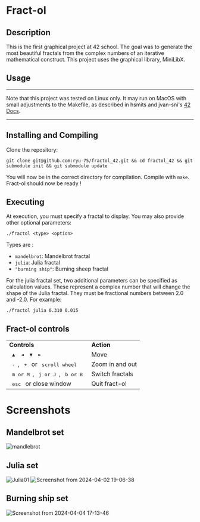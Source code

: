 # Fract-ol

## Description
This is the first graphical project at 42 school. The goal was to generate the most beautiful fractals from the complex numbers of an iterative mathematical construct.
This project uses the graphical library, MiniLibX.

## Usage

--- 

Note that this project was tested on Linux only. It may run on MacOS with small adjustments to the Makefile, as described in hsmits and jvan-sni's [42 Docs](https://harm-smits.github.io/42docs/libs/minilibx/getting_started.html).

---

## Installing and Compiling

Clone the repository:
```shell
git clone git@github.com:ryu-75/fractol_42.git && cd fractol_42 && git submodule init && git submodule update
```

You will now be in the correct directory for compilation.
Compile with ```make```.
Fract-ol should now be ready !

## Executing

At execution, you must specify a fractal to display. 
You may also provide other optional parameters:

```shell
./fractol <type> <option>
```

Types are :
* ```mandelbrot```: Mandelbrot fractal
* ```julia```: Julia fractal
* ```"burning ship"```: Burning sheep fractal

For the julia fractal set, two additional parameters can be specified as calculation values.
These represent a complex number that will change the shape of the Julia fractal. They must be fractional numbers between 2.0 and -2.0. For example:

```shell
./fractol julia 0.310 0.015
```

## Fract-ol controls

<table>
  <tr><td><strong>Controls</strong></td><td><strong>Action</strong></td></tr>
  <tr><td><kbd>&nbsp;▲&nbsp;</kbd><kbd>&nbsp;◄&nbsp;</kbd><kbd>&nbsp;▼&nbsp;</kbd><kbd>&nbsp;►&nbsp;</kbd></td><td>Move</td></tr>
  <tr><td><kbd>&nbsp;-&nbsp;</kbd>, <kbd>&nbsp;+&nbsp;</kbd> or <kbd>&nbsp;scroll wheel&nbsp;</kbd></td><td>Zoom in and out</td></tr>
  <tr><td><kbd>&nbsp;m or M&nbsp;</kbd>, <kbd>&nbsp;j or J&nbsp;</kbd>, <kbd>&nbsp;b or B&nbsp;</kbd></td><td>Switch fractals</td></tr>
  <tr><td><kbd>&nbsp;esc&nbsp;</kbd> or close window</td><td>Quit fract-ol</td></tr>
</table>

# Screenshots

## Mandelbrot set
![mandlebrot](https://github.com/ryu-75/fractol_42/assets/79263476/f10bba39-ebde-4726-bf76-f057ee3f4288)

## Julia set
![Julia01](https://github.com/ryu-75/fractol_42/assets/79263476/923f7fdf-9b37-4505-9f28-88b7721f66cf)
![Screenshot from 2024-04-02 19-06-38](https://github.com/ryu-75/fractol_42/assets/79263476/f725cb39-826e-4b25-a040-2f013304f26e)

## Burning ship set
![Screenshot from 2024-04-04 17-13-46](https://github.com/ryu-75/fractol_42/assets/79263476/3884f487-1bf3-418c-9583-dde055f8cf7e)

